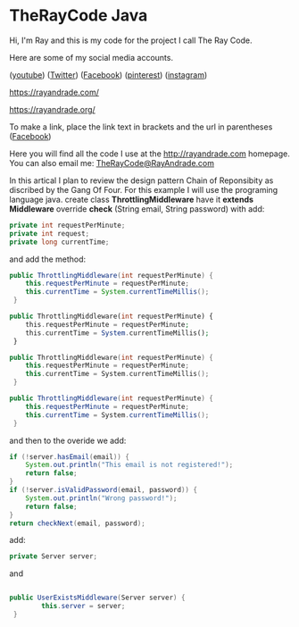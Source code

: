# TheRayCode Java

Hi, I'm Ray and this is my code for the project I call The Ray Code.

Here are some of my social media accounts.

([youtube](https://www.youtube.com/TheRayCode/))
([Twitter](https://twitter.com/TheRayCode))
([Facebook](https://www.Facebook.com/TheRayCode/))
([pinterest](https://www.pinterest.com/TheRayCode/))
([instagram](https://www.instagram.com/the_ray_code/))

https://rayandrade.com/

https://rayandrade.org/

To make a link, place the link text in brackets and the url in parentheses ([Facebook](https://www.Facebook.com/TheRayCode/))

Here you will find all the code I use at the <http://rayandrade.com> homepage.
You can also email me: <TheRayCode@RayAndrade.com>

In this artical I plan to review the design pattern Chain of Reponsibity as discribed by the Gang Of Four.
For this example I will use the programing language java.
create class **ThrottlingMiddleware** have it **extends Middleware**
override **check** (String email, String password) with
add:
```java
private int requestPerMinute;
private int request;
private long currentTime;
```
and add the method:
```java
public ThrottlingMiddleware(int requestPerMinute) {
    this.requestPerMinute = requestPerMinute;
    this.currentTime = System.currentTimeMillis();
 }
```
```php
public ThrottlingMiddleware(int requestPerMinute) {
    this.requestPerMinute = requestPerMinute;
    this.currentTime = System.currentTimeMillis();
 }
```
```cpp
public ThrottlingMiddleware(int requestPerMinute) {
    this.requestPerMinute = requestPerMinute;
    this.currentTime = System.currentTimeMillis();
 }
```
```cs
public ThrottlingMiddleware(int requestPerMinute) {
    this.requestPerMinute = requestPerMinute;
    this.currentTime = System.currentTimeMillis();
 }
```
and then to the overide we add:
```java
if (!server.hasEmail(email)) {
    System.out.println("This email is not registered!");
    return false;
}
if (!server.isValidPassword(email, password)) {
    System.out.println("Wrong password!");
    return false;
}
return checkNext(email, password);
```
add:
```java
private Server server;
```
and
```java

public UserExistsMiddleware(Server server) {
        this.server = server;
 }
    
```

